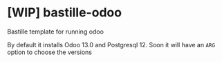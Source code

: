 # [WIP] bastille-odoo
Bastille template for running odoo

By default it installs Odoo 13.0 and Postgresql 12. Soon it will have an `ARG` option to choose the versions

